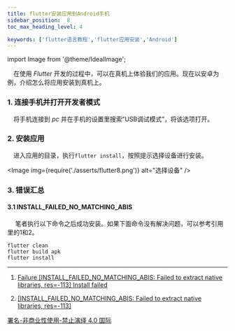 ```yaml
---
title: flutter安装应用到Android手机
sidebar_position:  8
toc_max_heading_level: 4

keywords: ['flutter语言教程','flutter应用安装','Android']
---
```


import Image from '@theme/IdealImage';

 在使用 _Flutter_ 开发的过程中，可以在真机上体验我们的应用。现在以安卓为例，介绍怎么将应用安装到真机上。

### 1. 连接手机并打开开发者模式

 将手机连接到 _pc_ 并在手机的设置里搜索“USB调试模式”，将该选项打开。

### 2. 安装应用

 进入应用的目录，执行`flutter install`，按照提示选择设备进行安装。

<Image img={require('./asserts/flutter8.png')} alt="选择设备" /><br />

### 3. 错误汇总

#### 3.1 INSTALL_FAILED_NO_MATCHING_ABIS

  笔者执行以下命令之后成功安装。如果下面命令没有解决问题，可以参考引用里的1和2。

    flutter clean
    flutter build apk
    flutter install

* * *

1.  [Failure \[INSTALL_FAILED_NO_MATCHING_ABIS: Failed to extract native libraries, res=-113\] Install failed](https://github.com/flutter/flutter/issues/31579)

2.  [\[INSTALL_FAILED_NO_MATCHING_ABIS: Failed to extract native libraries, res=-113\]](https://stackoverflow.com/questions/36414219/install-failed-no-matching-abis-failed-to-extract-native-libraries-res-113/57848743#57848743)

[署名-非商业性使用-禁止演绎 4.0 国际](https://creativecommons.org/licenses/by-nc-nd/4.0/deed.zh)
